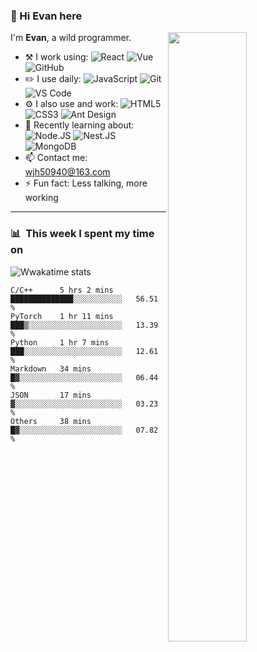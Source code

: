 <!--

-->

### 👋 Hi Evan here

[<img align="right" width="50%" src="https://github-readme-stats.vercel.app/api?username=wujihua118&theme=dark&show_icons=true">](https://metrics.lecoq.io/wujihua118?template=classic)

I'm **Evan**, a wild programmer.

- :hammer_and_pick: I work using:
  ![React](https://img.shields.io/badge/-React-3b2e5a?style=flat&logo=react)
  ![Vue](https://img.shields.io/badge/-Vue-0B2343?style=flat&logo=vuedotjs)
  ![GitHub](https://img.shields.io/badge/-GitHub-181717?style=flat&logo=github)
- :pencil2: I use daily:
  ![JavaScript](https://img.shields.io/badge/-JavaScript-black?style=flat&logo=javascript)
  ![Git](https://img.shields.io/badge/-Git-black?style=flat&logo=git)
  ![VS Code](https://img.shields.io/badge/-VS%20Code-007ACC?style=flat&logo=visual-studio-code)
- ⚙️ I also use and work:
  ![HTML5](https://img.shields.io/badge/-HTML5-E34F26?style=flat&logo=html5&logoColor=white)
  ![CSS3](https://img.shields.io/badge/-CSS3-1572B6?style=flat&logo=css3)
  ![Ant Design](https://img.shields.io/badge/-Ant%20Design-0094F5?style=flat&logo=antdesign)
- 🌱 Recently learning about:
  ![Node.JS](https://img.shields.io/badge/-Node.JS-black?style=flat&logo=Node.js)
  ![Nest.JS](https://img.shields.io/badge/-Nest.JS-EF2D5E?style=flat&logo=nestjs)
  ![MongoDB](https://img.shields.io/badge/-MongoDB-black?style=flat&logo=mongodb)
- 📫  Contact me: wjh50940@163.com
- ⚡️  Fun fact: Less talking, more working

---

### 📊 &nbsp;This week I spent my time on

![Wwakatime stats](https://github-readme-stats-taupe-two.vercel.app/api/wakatime?username=evanwu&langs_count=4&hide_title=true)

<!--START_SECTION:waka-->
```text
C/C++      5 hrs 2 mins    ██████████████░░░░░░░░░░░   56.51 % 
PyTorch    1 hr 11 mins    ███▒░░░░░░░░░░░░░░░░░░░░░   13.39 % 
Python     1 hr 7 mins     ███░░░░░░░░░░░░░░░░░░░░░░   12.61 % 
Markdown   34 mins         █▓░░░░░░░░░░░░░░░░░░░░░░░   06.44 % 
JSON       17 mins         ▓░░░░░░░░░░░░░░░░░░░░░░░░   03.23 % 
Others     38 mins         █▓░░░░░░░░░░░░░░░░░░░░░░░   07.82 %
```
<!--END_SECTION:waka-->
